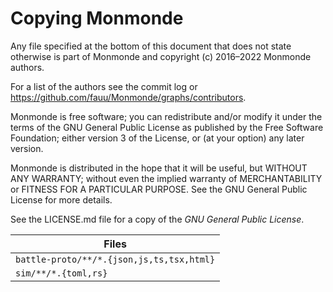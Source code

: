 Copying Monmonde
================

Any file specified at the bottom of this document that does not state otherwise
is part of Monmonde and copyright (c) 2016–2022 Monmonde authors.

For a list of the authors see the commit log or
https://github.com/fauu/Monmonde/graphs/contributors.

Monmonde is free software; you can redistribute and/or modify it under the terms
of the GNU General Public License as published by the Free Software
Foundation; either version 3 of the License, or (at your option) any later
version.

Monmonde is distributed in the hope that it will be useful, but WITHOUT ANY
WARRANTY; without even the implied warranty of MERCHANTABILITY or FITNESS FOR
A PARTICULAR PURPOSE. See the GNU General Public License for more
details.

See the LICENSE.md file for a copy of the *GNU General Public License*.

Files |
----- |
`battle-proto/**/*.{json,js,ts,tsx,html}` |
`sim/**/*.{toml,rs}` |
